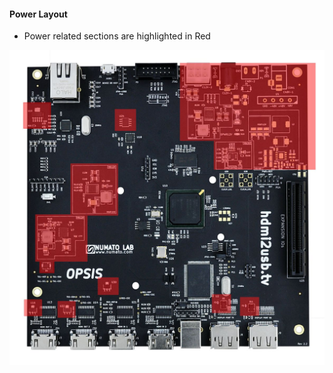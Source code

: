 #### Power Layout

 * <span class="hi-power">Power related sections</span> are highlighted in <span class="hi-power">Red</span>

![Power on the Opsis](/img/highlights/Power.jpg)
